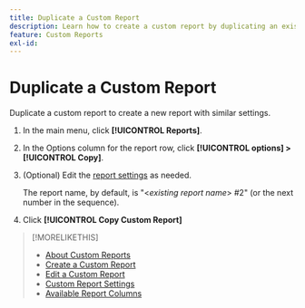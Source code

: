```yaml
---
title: Duplicate a Custom Report
description: Learn how to create a custom report by duplicating an existing report.
feature: Custom Reports
exl-id: 
---
```


# Duplicate a Custom Report

Duplicate a custom report to create a new report with similar settings.

1. In the main menu, click **[!UICONTROL Reports]**.
1. In the Options column for the report row, click **[!UICONTROL options] > [!UICONTROL Copy]**.
1. (Optional) Edit the [report settings](/help/dsp/reports/report-settings.md) as needed.

    The report name, by default, is "\<*existing report name*\> \#2" (or the next number in the sequence).

1. Click **[!UICONTROL Copy Custom Report]**

>[!MORELIKETHIS]
>
>* [About Custom Reports](/help/dsp/reports/report-about.md)
>* [Create a Custom Report](/help/dsp/reports/report-create.md)
>* [Edit a Custom Report](/help/dsp/reports/report-edit.md)
>* [Custom Report Settings](/help/dsp/reports/report-settings.md)
>* [Available Report Columns](/help/dsp/reports/report-columns.md)
